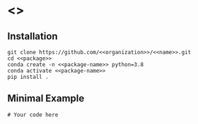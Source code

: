 # <<name>>


## Installation
```
git clone https://github.com/<<organization>>/<<name>>.git
cd <<package>>
conda create -n <<package-name>> python=3.8
conda activate <<package-name>>
pip install .
```

## Minimal Example

```
# Your code here
```